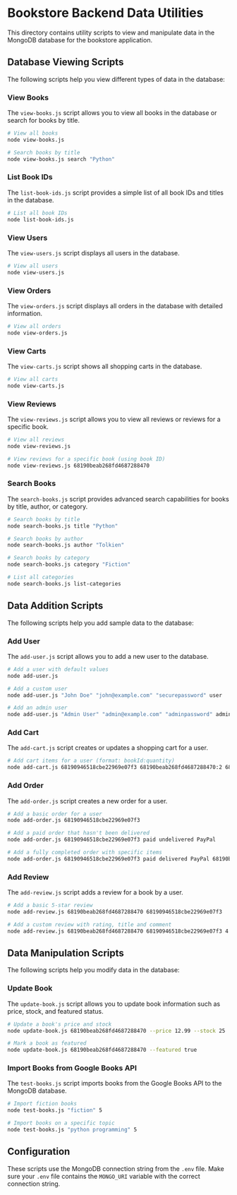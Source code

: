 # Bookstore Backend Data Utilities

This directory contains utility scripts to view and manipulate data in the MongoDB database for the bookstore application.

## Database Viewing Scripts

The following scripts help you view different types of data in the database:

### View Books

The `view-books.js` script allows you to view all books in the database or search for books by title.

```bash
# View all books
node view-books.js

# Search books by title
node view-books.js search "Python"
```

### List Book IDs

The `list-book-ids.js` script provides a simple list of all book IDs and titles in the database.

```bash
# List all book IDs
node list-book-ids.js
```

### View Users

The `view-users.js` script displays all users in the database.

```bash
# View all users
node view-users.js
```

### View Orders

The `view-orders.js` script displays all orders in the database with detailed information.

```bash
# View all orders
node view-orders.js
```

### View Carts

The `view-carts.js` script shows all shopping carts in the database.

```bash
# View all carts
node view-carts.js
```

### View Reviews

The `view-reviews.js` script allows you to view all reviews or reviews for a specific book.

```bash
# View all reviews
node view-reviews.js

# View reviews for a specific book (using book ID)
node view-reviews.js 68190beab268fd4687288470
```

### Search Books

The `search-books.js` script provides advanced search capabilities for books by title, author, or category.

```bash
# Search books by title
node search-books.js title "Python"

# Search books by author
node search-books.js author "Tolkien"

# Search books by category
node search-books.js category "Fiction"

# List all categories
node search-books.js list-categories
```

## Data Addition Scripts

The following scripts help you add sample data to the database:

### Add User

The `add-user.js` script allows you to add a new user to the database.

```bash
# Add a user with default values
node add-user.js

# Add a custom user
node add-user.js "John Doe" "john@example.com" "securepassword" user

# Add an admin user
node add-user.js "Admin User" "admin@example.com" "adminpassword" admin
```

### Add Cart

The `add-cart.js` script creates or updates a shopping cart for a user.

```bash
# Add cart items for a user (format: bookId:quantity)
node add-cart.js 68190946518cbe22969e07f3 68190beab268fd4687288470:2 68190bf8e50c6bf4794e7a0c:1
```

### Add Order

The `add-order.js` script creates a new order for a user.

```bash
# Add a basic order for a user
node add-order.js 68190946518cbe22969e07f3

# Add a paid order that hasn't been delivered
node add-order.js 68190946518cbe22969e07f3 paid undelivered PayPal

# Add a fully completed order with specific items
node add-order.js 68190946518cbe22969e07f3 paid delivered PayPal 68190beab268fd4687288470:2 68190bf8e50c6bf4794e7a0c:1
```

### Add Review

The `add-review.js` script adds a review for a book by a user.

```bash
# Add a basic 5-star review
node add-review.js 68190beab268fd4687288470 68190946518cbe22969e07f3

# Add a custom review with rating, title and comment
node add-review.js 68190beab268fd4687288470 68190946518cbe22969e07f3 4 "Great book with minor flaws" "I enjoyed reading this book but found some parts to be a bit slow."
```

## Data Manipulation Scripts

The following scripts help you modify data in the database:

### Update Book

The `update-book.js` script allows you to update book information such as price, stock, and featured status.

```bash
# Update a book's price and stock
node update-book.js 68190beab268fd4687288470 --price 12.99 --stock 25

# Mark a book as featured
node update-book.js 68190beab268fd4687288470 --featured true
```

### Import Books from Google Books API

The `test-books.js` script imports books from the Google Books API to the MongoDB database.

```bash
# Import fiction books
node test-books.js "fiction" 5

# Import books on a specific topic
node test-books.js "python programming" 5
```

## Configuration

These scripts use the MongoDB connection string from the `.env` file. Make sure your `.env` file contains the `MONGO_URI` variable with the correct connection string. 